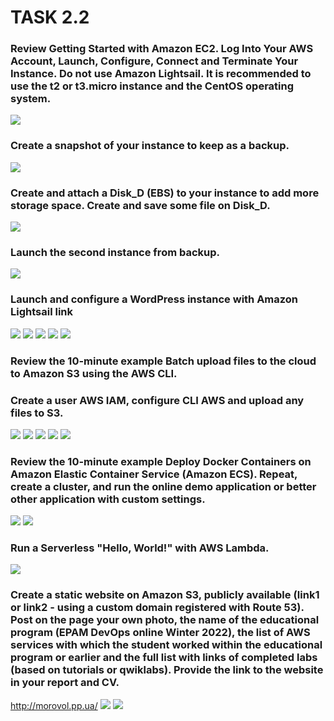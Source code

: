 
#                                                                TASK 2.2

### Review Getting Started with Amazon EC2. Log Into Your AWS Account, Launch, Configure, Connect and Terminate Your Instance. Do not use Amazon Lightsail. It is recommended to use the t2 or t3.micro instance and the CentOS operating system.
  ![](Images/instance.png)
### Create a snapshot of your instance to keep as a backup.
  ![](Images/snapshot.png)
### Create and attach a Disk_D (EBS) to your instance to add more storage space. Create and save some file on Disk_D.
  ![](Images/volume.png)
### Launch the second instance from backup.
  ![](Images/snapshot_restore.png)
### Launch and configure a WordPress instance with Amazon Lightsail link  
  ![](Images/lighsell.png)
  ![](Images/lighsell2.png)
  ![](Images/lighsell3.png)
  ![](Images/wordpress1.png)
  ![](Images/wordpress2.png)
### Review the 10-minute example Batch upload files to the cloud to Amazon S3 using the AWS CLI.
### Create a user AWS IAM, configure CLI AWS and upload any files to S3. 
  ![](Images/S3.png)
  ![](Images/s3_CLI.png)
  ![](Images/s3_cli_result.png)
  ![](Images/file.png)
  ![](Images/file2.png)
###  Review the 10-minute example Deploy Docker Containers on Amazon Elastic Container Service (Amazon ECS). Repeat, create a cluster, and run the online demo application or better other application with custom settings.
 ![](Images/ECS.png)
 ![](Images/DemoAplication.png)
### Run a Serverless "Hello, World!" with AWS Lambda.
 ![](Images/Lambda1.png)
### Create a static website on Amazon S3, publicly available (link1 or link2 - using a custom domain registered with Route 53). Post on the page your own photo, the name of the educational program (EPAM DevOps online Winter 2022), the list of AWS services with which the student worked within the educational program or earlier and the full list with links of completed labs (based on tutorials or qwiklabs). Provide the link to the website in your report and СV.

http://morovol.pp.ua/
![](Images/website1.png)
![](Images/website2.png)
